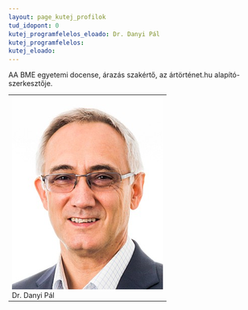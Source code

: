 ```yaml
---
layout: page_kutej_profilok
tud_idopont: 0
kutej_programfelelos_eloado: Dr. Danyi Pál
kutej_programfelelos: 
kutej_eloado:
---
```


AA BME egyetemi docense, árazás szakértő, az ártörténet.hu alapító-szerkesztője.



 <table class="picture">
<tr>
<td>

<div class="gallery">
    <img src="images/danyi_pal2021.jpg" max-width="250" max-height="200">
  <div class="desc">Dr. Danyi Pál</div>
</div>

</td>
</tr>
</table>
